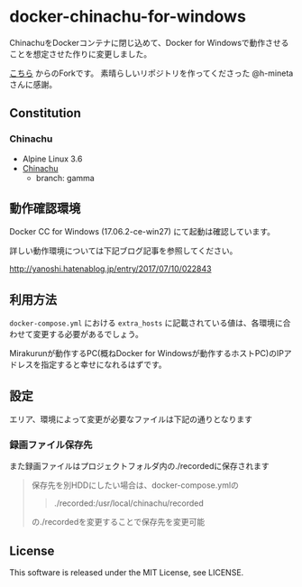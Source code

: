 # docker-chinachu-for-windows
ChinachuをDockerコンテナに閉じ込めて、Docker for Windowsで動作させることを想定させた作りに変更しました。

[こちら](https://github.com/Chinachu/docker-mirakurun-chinachu) からのForkです。
素晴らしいリポジトリを作ってくださった @h-mineta さんに感謝。

## Constitution
### Chinachu
- Alpine Linux 3.6
- [Chinachu](https://github.com/kanreisa/Chinachu)
  - branch: gamma

## 動作確認環境
Docker CC for Windows (17.06.2-ce-win27) にて起動は確認しています。

詳しい動作環境については下記ブログ記事を参照してください。

http://yanoshi.hatenablog.jp/entry/2017/07/10/022843

## 利用方法
`docker-compose.yml` における `extra_hosts` に記載されている値は、各環境に合わせて変更する必要があるでしょう。

Mirakurunが動作するPC(概ねDocker for Windowsが動作するホストPC)のIPアドレスを指定すると幸せになれるはずです。


## 設定
エリア、環境によって変更が必要なファイルは下記の通りとなります

### 録画ファイル保存先
また録画ファイルはプロジェクトフォルダ内の./recordedに保存されます  
> 保存先を別HDDにしたい場合は、docker-compose.ymlの
>> ./recorded:/usr/local/chinachu/recorded
>
> の./recordedを変更することで保存先を変更可能

## License
This software is released under the MIT License, see LICENSE.
